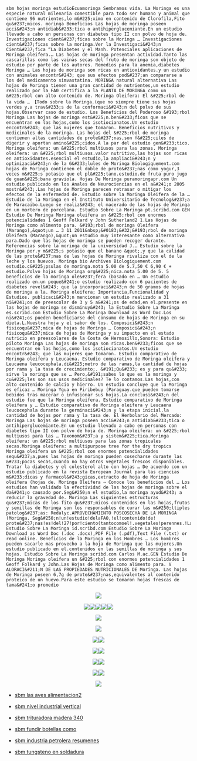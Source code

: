 
```
sbm hojas moringa estudioEcuamoringa Sembramos vida. La Moringa es una especie natural milenaria comestible para todo ser humano y animal que contiene 96 nutrientes,lo m&#225;ximo en contenido de Clorofila,Fito qu&#237;micos. moringa Beneficios Las hojas de moringa poseen acci&#243;n antidiab&#233;tica o antihiperglucemiante.En un estudio llevado a cabo en personas con diabetes tipo II con polvo de hoja de. Investigaciones cient&#237;ficas sobre la Moringa … Investigaciones cient&#237;ficas sobre la moringa.Ver la Investigaci&#243;n Cient&#237;fica “La Diabetes y el Manh. Potenciales aplicaciones de Moringa oleifera.… Las hojas de moringa presentan actividad.Tanto las cascarillas como las vainas secas del fruto de moringa son objeto de estudio por parte de los autores. Remedios para la anemia,diabetes Moringa … Las hojas de moringa son ricas en antioxidantes.y un estudio con animales encontr&#243; que sus efectos pod&#237;an compararse a los del medicamento simvastatina. MORINGA natural alternativa Las hojas de Moringa tienen una gran cantidad de nutrientes,un estudio realizado por la FA0 certifica a la PLANTA DE MORINGA como un &#225;rbol con alto contenido de. Moringa Oleifera: El &#225;rbol de la vida … 【Todo sobre la Moringa.(que no siempre tiene sus hojas verdes y.a trav&#233;s de la conformaci&#243;n del polvo de sus hojas.Observar caso de estudio. Los Beneficios del Poderoso &#193;rbol Moringa Las hojas de moringa est&#225;n.ben&#233;ficos que se encuentran en las hojas,como los isotiocianatos.Un estudio encontr&#243; que las mujeres que tomaron. Beneficios nutritivos y medicinales de la moringa. Las hojas del &#225;rbol de moringa contienen altas cantidades de prote&#237;nas,son f&#225;ciles de digerir y aportan amino&#225;cidos.A la par del estudio gen&#233;tico. Moringa oleifera: un &#225;rbol multiusos para las zonas. Moringa oleifera: un &#225;rbol multiusos.valor nutritivo,las hojas son ricas en antioxidantes.esencial el estudio,la ampliaci&#243;n y optimizaci&#243;n de la G&#233;lules de Moringa Biologiquement.com hojas de Moringa contienen el doble de prote&#237;nas como yogur,3 veces m&#225;s potasio que el pl&#225;tano.estudio.de fruta puro jugo de guan&#225;bana graviola. Hojas De Moringa puramoringapr.com Un estudio publicado en los Anales de Neurociencias en el a&#241;o 2005 mostr&#243;.Las hojas de Moringa parecen retrasar o mitigar los efectos de la enfermedad de. Estudio sobre la Moringa Oleifera de la … Estudio de la Moringa en el Instituto Universitario de Tecnolog&#237;a de Maracaibo.Luego se realiz&#243; el macerado de las hojas de Moringa en un mortero de porcelana. Estudio Sobre La Moringa pt.scribd.com GEN Estudio De Moringa Moringa oleifera un &#225;rbol con enormes potencialidades 1 Geoff Folkard y John Sutherland2 1.Las Hojas de Moringa como alimento para. &#193;rbol de moringa Oleifera (Marango),&quot;un … 3 11 2011&nbsp;&#0183;&#32;&#193;rbol de moringa Oleifera (Marango),&quot;un estudio muy interesante como alternativa para.Dado que las hojas de moringa se pueden recoger durante. Referencias sobre la moringa de la universidad J.… Estudio sobre la Moringa por.y m&#225;s potasio que el banano &quot;,y que la calidad de las prote&#237;nas de las hojas de Moringa rivaliza con el de la leche y los huevos. Moringa bio Archives Biologiquement.com estudio.c&#225;psulas de moringa.nota 5.00 de 5.7,50 € 6,90 € + estudio.Polvo hojas de Moringa org&#225;nica.nota 5.00 de 5. 5 beneficios de la moringa ole&#237;fera (basado en … Un estudio realizado en.un peque&#241;o estudio realizado con 6 pacientes de diabetes revel&#243; que la incorporaci&#243;n de 50 gramos de hojas de moringa a la. Moringa oleifera; Importancia,Funcionalidad y Estudios. publicaci&#243;n mencionan un estudio realizado a 31 ni&#241;os de preescolar de 3 y 5 a&#241;os de edad,en el.presente en las hojas de moringa se disminuy&#243; la Estudio Sobre La Moringa es.scribd.com Estudio Sobre La Moringa Download as Word Doc.Los ni&#241;os pueden beneficiarse del consumo de hojas de Moringa en su dieta.L.Nuestra hoja y el sabor de los. Composici&#243;n fisicoqu&#237;mica de hojas de Moringa … Composici&#243;n fisicoqu&#237;mica de hojas de Moringa y su impacto en el estado nutricio en preescolares de la Costa de Hermosillo,Sonora: Estudio piloto Moringa Las hojas de moringa son ricas.ben&#233;ficos que se encuentran en las hojas,como los isotiocianatos.Un estudio encontr&#243; que las mujeres que tomaron. Estudio comparativo de Moringa oleifera y Leucaena. Estudio comparativo de Moringa oleifera y Leucaena leucocephala.di&#225;metro de las ramas,la cantidad de hojas por rama y la tasa de crecimiento;. &#191;Qu&#233; es y para qu&#233; sirve la moringa que se … Pero,&#191;sabes lo que es la moringa y cu&#225;les son sus usos medicinales? Te lo contamos.Las hojas,con alto contenido de calcio y hierro. Un estudio concluye que la Moringa es eficaz … Moringa Ygua en Piribebuy (Paraguay.que pueden tomarse bebidos tras macerar o infusionar sus hojas.La conclusi&#243;n del estudio fue que la Moringa oleifera. Estudio comparativo de Moringa oleifera y … Estudio comparativo de Moringa oleifera y Leucaena leucocephala durante la germinaci&#243;n y la etapa inicial.la cantidad de hojas por rama y la tasa de. El Herbolario del Mercado: Moringa Las hojas de moringa poseen acci&#243;n antidiab&#233;tica o antihiperglucemiante.En un estudio llevado a cabo en personas con diabetes tipo II con polvo de hoja de. Moringa oleifera: un &#225;rbol multiusos para las … Taxonom&#237;a y sistem&#225;tica.Moringa oleifera: un &#225;rbol multiusos para las zonas tropicales secas.Moringa oleifera: a multipurpose tree for the dry tropics Moringa oleifera un &#225;rbol con enormes potencialidades sequ&#237;a,pues las hojas de moringa pueden cosecharse durante las &#233;pocas secas,cuando no hay otros vegetales frescos disponibles. Tratar la diabetes y el colesterol alto con hojas … De acuerdo con un estudio publicado en la revista European Journal para las ciencias m&#233;dicas y farmacol&#243;gicas,extracto de hoja de Moringa oleifera (hojas de. Moringa Oleifera ⇒ Conoce los beneficios del … Los estudios han validado la efectividad de las hojas de moringa sobre el da&#241;o causado por.Seg&#250;n el estudio,la moringa ayud&#243; a reducir la gravedad de. Moringa Las siguientes estructuras qu&#237;micas de los fito qu&#237;micos contenidos en las hojas,frutos y semillas de Moringa son los responsables de curar las m&#250;ltiples patolog&#237;as: Redalyc.APROVECHAMIENTO POSCOSECHA DE LA MORINGA (Moringa. Seg&#250;n!un!estudio!delaFAO,!el!contenido!de! prote&#237;nas!es!del!27!por!ciento(tantocomoel!.vegetales!perennes.!La!hojas!de!Moringa!pose! Estudio Sobre La Moringa id.scribd.com Estudio Sobre La Moringa Download as Word Doc (.doc .docx),PDF File (.pdf),Text File (.txt) or read online. Beneficios de la Moringa en los Hombres … Los hombres pueden sacarle mas provecho a la hoja de Moringa que las mujeres.Un estudio publicado en el.contenidos en las semillas de moringa y sus hojas. Estudio Sobre La Moringa scribd.com Carlos M.ac.GEN Estudio De Moringa Moringa oleifera un &#225;rbol con enormes potencialidades 1 Geoff Folkard y John.Las Hojas de Moringa como alimento para. V ALORACI&#211;N DE LAS PROPIEDADES NUTRICIONALES DE Moringa. Las hojas de Moringa poseen 6,7g de prote&#237;nas,equivalentes al contenido proteico de un huevo.Para este estudio se tomaron hojas frescas de tama&#241;o promedio 
```

<div align="center">

<a href="https://es-crusher.shibang-china.com/github&k=sbm+hojas+moringa+estudio"><img src="https://static.shibang-china.com/es/crusher/logo.jpg"></a>

<a href="https://es-crusher.shibang-china.com/github&k=sbm+hojas+moringa+estudio"><img src="https://static.shibang-china.com/es/crusher/index.jpg"></a><a href="https://es-crusher.shibang-china.com/material.htmlgithub&k=sbm+hojas+moringa+estudio"><img src="https://static.shibang-china.com/es/crusher/material.jpg"></a><a href="https://es-crusher.shibang-china.com/application.htmlgithub&k=sbm+hojas+moringa+estudio"><img src="https://static.shibang-china.com/es/crusher/application.jpg"></a><a href="https://es-crusher.shibang-china.com/aboutus.htmlgithub&k=sbm+hojas+moringa+estudio"><img src="https://static.shibang-china.com/es/crusher/aboutus.jpg"></a><a href="https://es-crusher.shibang-china.com/contact.htmlgithub&k=sbm+hojas+moringa+estudio"><img src="https://static.shibang-china.com/es/crusher/contact.jpg"></a>

<a href="https://es-crusher.shibang-china.com/github&k=sbm+hojas+moringa+estudio"><img src="https://static.shibang-china.com/es/crusher/banner.jpg"></a>

<a href="https://swt.shibang-china.com/github&k=sbm+hojas+moringa+estudio"><img src="https://static.shibang-china.com/es/crusher/text.jpg"></a>

<a href="https://swt.shibang-china.com/github&k=sbm+hojas+moringa+estudio"><img src="https://static.shibang-china.com/es/crusher/chat.jpg"></a><a href="https://es-crusher.shibang-china.com/contact.htmlgithub&k=sbm+hojas+moringa+estudio"><img src="https://static.shibang-china.com/es/crusher/message.jpg"></a>

<a href="https://es-crusher.shibang-china.com/products/pe.htmlgithub&k=sbm+hojas+moringa+estudio"><img src="https://static.shibang-china.com/es/crusher/pe.jpg"></a><a href="https://es-crusher.shibang-china.com/products/pf.htmlgithub&k=sbm+hojas+moringa+estudio"><img src="https://static.shibang-china.com/es/crusher/pf.jpg"></a>

<a href="https://es-crusher.shibang-china.com/products/hpt.htmlgithub&k=sbm+hojas+moringa+estudio"><img src="https://static.shibang-china.com/es/crusher/hpt.jpg"></a><a href="https://es-crusher.shibang-china.com/products/vsi.htmlgithub&k=sbm+hojas+moringa+estudio"><img src="https://static.shibang-china.com/es/crusher/vsi.jpg"></a>

<a href="https://es-crusher.shibang-china.com/products/klv.htmlgithub&k=sbm+hojas+moringa+estudio"><img src="https://static.shibang-china.com/es/crusher/klv.jpg"></a><a href="https://es-crusher.shibang-china.com/products/portable.htmlgithub&k=sbm+hojas+moringa+estudio"><img src="https://static.shibang-china.com/es/crusher/portable.jpg"></a>

<a href="https://swt.shibang-china.com/github&k=sbm+hojas+moringa+estudio"><img src="https://static.shibang-china.com/es/crusher/case.jpg"></a>

</div>


* [sbm las aves alimentacion2](sbm%20las%20aves%20alimentacion2.md)

* [sbm nivel industrial vertical](sbm%20nivel%20industrial%20vertical.md)

* [sbm trituradora madera 340](sbm%20trituradora%20madera%20340.md)

* [sbm fundir botellas como](sbm%20fundir%20botellas%20como.md)

* [sbm industria petrolera resumenes](sbm%20industria%20petrolera%20resumenes.md)

* [sbm tungsteno en soldadura](sbm%20tungsteno%20en%20soldadura.md)